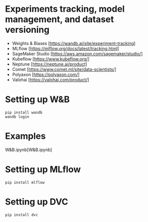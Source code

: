 # Experiments tracking, model management, and dataset versioning

*	Weights & Biases [https://wandb.ai/site/experiment-tracking]
*	MLflow [https://mlflow.org/docs/latest/tracking.html]                                                       
*	SageMaker Studio [https://aws.amazon.com/sagemaker/studio/]
*	Kubeflow [https://www.kubeflow.org/]
*	Neptune [https://neptune.ai/product]
*	Comet [https://www.comet.ml/site/data-scientists/]
*	Polyaxon [https://polyaxon.com/]
*	Valohai [https://valohai.com/product/]

# Setting up W&B
```
pip install wandb
wandb login
```

# Examples 
W&B.ipynb[W&B.ipynb]

# Setting up MLflow
```
pip install mlflow
```

# Setting up DVC
```
pip install dvc
```

